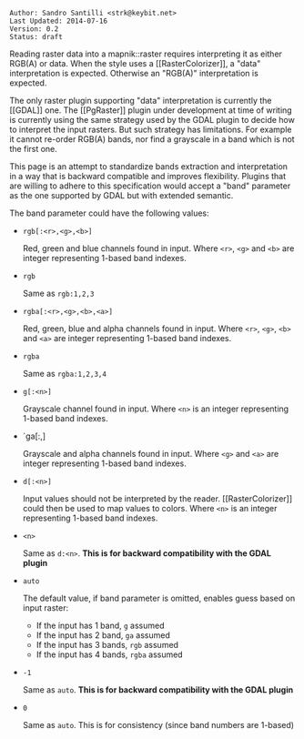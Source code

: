 ```
Author: Sandro Santilli <strk@keybit.net>
Last Updated: 2014-07-16
Version: 0.2 
Status: draft
```

Reading raster data into a mapnik::raster requires interpreting it as either RGB(A) or data.
When the style uses a [[RasterColorizer]], a "data" interpretation is expected.
Otherwise an "RGB(A)" interpretation is expected.

The only raster plugin supporting "data" interpretation is currently the [[GDAL]] one.
The [[PgRaster]] plugin under development at time of writing is currently using the same strategy used by the GDAL plugin to decide how to interpret the input rasters. But such strategy has limitations. For example it cannot re-order RGB(A) bands, nor find a grayscale in a band which is not the first one.

This page is an attempt to standardize bands extraction and interpretation in a way that is backward compatible and improves flexibility. Plugins that are willing to adhere to this specification would accept a "band" parameter as the one supported by GDAL but with extended semantic.

The band parameter could have the following values:

 - `rgb[:<r>,<g>,<b>]`

   Red, green and blue channels found in input.
   Where `<r>`, `<g>` and `<b>` are integer representing 1-based band indexes.
 
 - `rgb`

   Same as `rgb:1,2,3`

 - `rgba[:<r>,<g>,<b>,<a>]`

    Red, green, blue and alpha channels found in input.
    Where `<r>`, `<g>`, `<b>` and `<a>` are integer representing 1-based band indexes.
   
 - `rgba`

    Same as `rgba:1,2,3,4`

 - `g[:<n>]`

   Grayscale channel found in input.
   Where `<n>` is an integer representing 1-based band indexes.

 - `ga[:<g>,<a>]

   Grayscale and alpha channels found in input.
   Where `<g>` and `<a>` are integer representing 1-based band indexes.

 - `d[:<n>]`

   Input values should not be interpreted by the reader.
   [[RasterColorizer]] could then be used to map values to colors.
   Where `<n>` is an integer representing 1-based band indexes.

 - `<n>`

   Same as `d:<n>`.
   **This is for backward compatibility with the GDAL plugin**

 - `auto`

   The default value, if band parameter is omitted, enables guess based on input raster:
   - If the input has 1 band, `g` assumed
   - If the input has 2 band, `ga` assumed
   - If the input has 3 bands, `rgb` assumed
   - If the input has 4 bands, `rgba` assumed

 - `-1`

   Same as `auto`.
   **This is for backward compatibility with the GDAL plugin**

 - `0`

   Same as `auto`.
   This is for consistency (since band numbers are 1-based)
